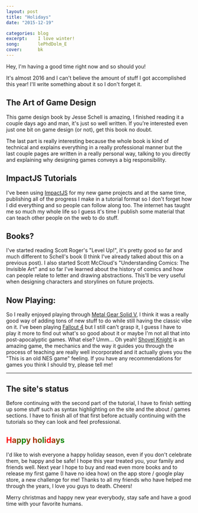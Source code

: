```yaml
---
layout: post
title: "Holidays"
date: "2015-12-19"

categories: blog
excerpt:    I love winter!
song:       lePhdDolm_E
cover:      bk
---
```


Hey, I'm having a good time right now and so should you!

It's almost 2016 and I can't believe the amount of stuff I got accomplished this year! I'll write something about it so I don't forget it.

## The Art of Game Design

This game design book by Jesse Schell is amazing, I finished reading it a couple days ago and man, it's just so well written. If you're interested even just one bit on game design (or not), get this book no doubt.

The last part is really interesting because the whole book is kind of technical and explains everything in a really professional manner but the last couple pages are written in a really personal way, talking to you directly and explaining why designing games conveys a big responsibility.

## ImpactJS Tutorials

I've been using [ImpactJS](http://impactjs.com/) for my new game projects and at the same time, publishing all of the progress I make in a tutorial format so I don't forget how I did everything and so people can follow along too. The internet has taught me so much my whole life so I guess it's time I publish some material that can teach other people on the web to do stuff.

## Books?

I've started reading Scott Roger's "Level Up!", it's pretty good so far and much different to Schell's book (I think I've already talked about this on a previous post). I also started Scott McCloud's "Understanding Comics: The Invisible Art" and so far I've learned about the history of comics and how can people relate to letter and drawing abstractions. This'll be very useful when designing characters and storylines on future projects.

## Now Playing&#58;

So I really enjoyed playing through [Metal Gear Solid V](https://www.wikiwand.com/en/Metal_Gear_Solid_V:_The_Phantom_Pain), I think it was a really good way of adding tons of new stuff to do while still having the classic vibe on it. I've been playing [Fallout 4](https://www.wikiwand.com/en/Fallout_4) but I still can't grasp it, I guess I have to play it more to find out what's so good about it or maybe I'm not all that into post-apocalyptic games. What else? Umm... Oh yeah! [Shovel Knight](http://yachtclubgames.com/shovel-knight/) is an amazing game, the mechanics and the way it guides you through the process of teaching are really well incorporated and it actually gives you the "This is an old NES game" feeling. If you have any recommendations for games you think I should try, please tell me!

----------

## The site's status

Before continuing with the second part of the tutorial, I have to finish setting up some stuff such as syntax highlighting on the site and the about / games sections. I have to finish all of that first before actually continuing with the tutorials so they can look and feel professional.

## <div><span style="color:#ff0000;">H</span><span style="color:#ae2d02;">a</span><span style="color:#5e5a03;">p</span><span style="color:#0d8705;">p</span><span style="color:#864403;">y</span><span style="color:#ff0000;"> </span><span style="color:#ae2d02;">h</span><span style="color:#5e5a03;">o</span><span style="color:#0d8705;">l</span><span style="color:#864403;">i</span><span style="color:#ff0000;">d</span><span style="color:#ae2d02;">a</span><span style="color:#5e5a03;">y</span><span style="color:#0d8705;">s</span></div>

I'd like to wish everyone a happy holiday season, even if you don't celebrate them, be happy and be safe! I hope this year treated you, your family and friends well. Next year I hope to buy and read even more books and to release my first game (I have no idea how) on the app store / google play store, a new challenge for me! Thanks to all my friends who have helped me through the years, I love you guys to death. Cheers!

Merry christmas and happy new year everybody, stay safe and have a good time with your favorite humans.
